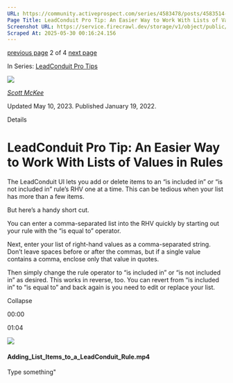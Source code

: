```yaml
---
URL: https://community.activeprospect.com/series/4583478/posts/4583514-leadconduit-pro-tip-an-easier-way-to-work-with-lists-of-values-in-rules
Page Title: LeadConduit Pro Tip: An Easier Way to Work With Lists of Values in Rules
Screenshot URL: https://service.firecrawl.dev/storage/v1/object/public/media/screenshot-da207a8e-61eb-42ec-83be-69bfde3c1804.png
Scraped At: 2025-05-30 00:16:24.156
---
```


[previous page](https://community.activeprospect.com/series/4583478/posts/4583488-leadconduit-pro-tip-use-a-template-to-save-time-configuring-recipient-mappings) 2 of 4 [next page](https://community.activeprospect.com/series/4583478/posts/4583626-leadconduit-pro-tip-optimize-the-sequence-order-of-alternative-prices-volume-ca)

In Series: [LeadConduit Pro Tips](https://community.activeprospect.com/series/4583478-leadconduit-pro-tips)

[![](https://content1.bloomfire.com/avatars/users/1317000/thumb/thumbnail.png?f=1617311121&Expires=1748567763&Signature=uRq7uiuRbspwjDIIFLEGT0-tREwtCUCQn7Hx3tIVf6KOyQILKFtAzVskpkySVzaDFArtqyIuxlBjZT5c9Hsowo206s4ZgsIHubq8QlqW8208rJL3nzmFt7ViJkcw2oEPSl5cMHnarvszMoVdktofd7mheO00jlxRQ0O9vbkOsUBsUVRfOWBTurAGLdrpty1cP6xt35oU-UpXKeELe3yJlp~W3BZ-ujykWyqpNUggHB2eH~AiShOKp7rUs93sPCzf-jFk-Vvru7AzuZyDxa8v32Ds0as8UN1lgkpDkgwu3ergZo9f2EJAiRyDf9gaq4NswQbuhjWMqWl~uxtn6MSahQ__&Key-Pair-Id=APKAIDFCFZ2UHE5LPIUA)](https://community.activeprospect.com/memberships/7557680-scott-mckee)

[_Scott McKee_](https://community.activeprospect.com/memberships/7557680-scott-mckee)

Updated May 10, 2023. Published January 19, 2022.

Details

# LeadConduit Pro Tip: An Easier Way to Work With Lists of Values in Rules

The LeadConduit UI lets you add or delete items to an “is included in” or “is not included in” rule’s RHV one at a time. This can be tedious when your list has more than a few items.

But here’s a handy short cut.

You can enter a comma-separated list into the RHV quickly by starting out your rule with the “is equal to” operator.

Next, enter your list of right-hand values as a comma-separated string. Don’t leave spaces before or after the commas, but if a single value contains a comma, enclose only that value in quotes.

Then simply change the rule operator to “is included in” or “is not included in” as desired. This works in reverse, too. You can revert from “is included in” to “is equal to” and back again is you need to edit or replace your list.

Collapse

00:00

01:04

![](https://content3.bloomfire.com/thumbnails/contents/003/050/568/_270x180.png?f=1642614372&Expires=1748567775&Signature=tnJwYvIjp3gtq3syR3ZPBnk8nfNXuOxZXv99N6SRYRX4a6HRvhXnbdkxwN1cHCly5xT~YDYzmnYFRcobGHz5LrQCd6TIdqbQ7F1KgIel5xICVTthBgSjPAnbs0xf~5qA3qrkqgvVSLZNoV1TyqLtQ9WNM4a~WR85MMJ4wNOrlF47tijNZBzcOgzZZYZGw~KYA5Xf8T1-QaY~L62biS3Ed91cdEO8osSvv5Nhn6mJ4T-NQcGUtqq0pjCWDoAq27q4HlyXCJwB141L-NYYSiBMHFeOiOZSVATrBUeGl9BwXA2wN4wvqjdbuaVhksruH69tWA9ymQBbHr1FnrUuXYR4GA__&Key-Pair-Id=APKAIDFCFZ2UHE5LPIUA)

#### Adding\_List\_Items\_to\_a\_LeadConduit\_Rule.mp4

Type something"

